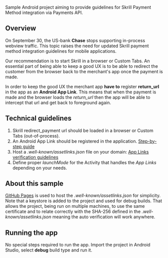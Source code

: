 Sample Android project aiming to provide guidelines for Skrill Payment Method integration via Payments API.

## Overview
On September 30, the US-bank **Chase** stops supporting in-process webview traffic. This topic raises the need for updated Skrill payment method integration 
guidelines for mobile applications.

Our recommendation is to start Skrill in a browser or Custom Tabs. An essential part of being able to keep a good UX is to be able to 
redirect the customer from the browser back to the merchant's app once the payment is made.

In order to keep the good UX the merchant app **have to** register **return_url** in the app as an **Android App Link**. This means that when the payment is made and the browser loads the *return_url* then the app will be able to intercept that url and get back to foreground again.

## Technical guidelines
1. Skrill redirect_payment url should be loaded in a browser or Custom Tabs (out-of-process).
2. An Android App Link should be registered in the application.
[Step-by-step guide](https://developer.android.com/studio/write/app-link-indexing)
3. Host a *.well-known/assetlinks.json* file on your domain:
[App Links verification guidelines](https://developer.android.com/training/app-links/verify-android-applinks)
4. Define proper *launchMode* for the  Activity that handles the *App Links* depending on your needs.

## About this sample
[GitHub Pages](https://github.com/viktormitevLJ/viktormitevLJ.github.io) is used to host the *.well-known/assetlinks.json* for simplicity. 
Note that a keystore is added to the project and used for debug builds. That allows the project, being run on multiple machines, to use the same 
certificate and to relate correctly with the SHA-256 defined in the *.well-known/assetlinks.json* meaning the auto verification will work anywhere.

## Running the app
No special steps required to run the app. Import the project in Android Studio, select **debug** build type and run it.
